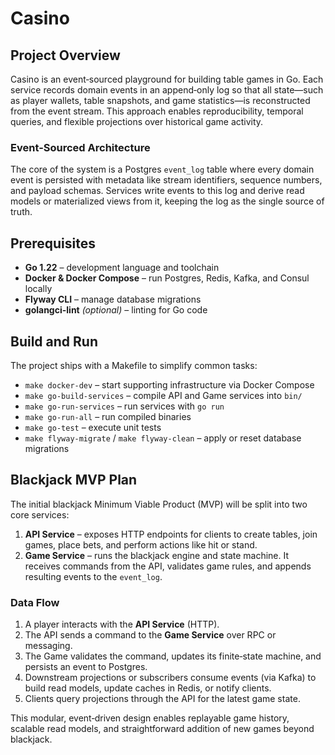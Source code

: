 # Casino

## Project Overview

Casino is an event‑sourced playground for building table games in Go. Each service
records domain events in an append‑only log so that all state—such as player
wallets, table snapshots, and game statistics—is reconstructed from the event
stream. This approach enables reproducibility, temporal queries, and flexible
projections over historical game activity.

### Event‑Sourced Architecture

The core of the system is a Postgres `event_log` table where every domain event
is persisted with metadata like stream identifiers, sequence numbers, and
payload schemas. Services write events to this log and derive read models or
materialized views from it, keeping the log as the single source of truth.

## Prerequisites

- **Go 1.22** – development language and toolchain
- **Docker & Docker Compose** – run Postgres, Redis, Kafka, and Consul locally
- **Flyway CLI** – manage database migrations
- **golangci-lint** *(optional)* – linting for Go code

## Build and Run

The project ships with a Makefile to simplify common tasks:

- `make docker-dev` – start supporting infrastructure via Docker Compose
- `make go-build-services` – compile API and Game services into `bin/`
- `make go-run-services` – run services with `go run`
- `make go-run-all` – run compiled binaries
- `make go-test` – execute unit tests
- `make flyway-migrate` / `make flyway-clean` – apply or reset database migrations

## Blackjack MVP Plan

The initial blackjack Minimum Viable Product (MVP) will be split into two core
services:

1. **API Service** – exposes HTTP endpoints for clients to create tables, join
   games, place bets, and perform actions like hit or stand.
2. **Game Service** – runs the blackjack engine and state machine. It receives
   commands from the API, validates game rules, and appends resulting events to
   the `event_log`.

### Data Flow

1. A player interacts with the **API Service** (HTTP).
2. The API sends a command to the **Game Service** over RPC or messaging.
3. The Game validates the command, updates its finite‑state machine, and
   persists an event to Postgres.
4. Downstream projections or subscribers consume events (via Kafka) to build
   read models, update caches in Redis, or notify clients.
5. Clients query projections through the API for the latest game state.

This modular, event‑driven design enables replayable game history, scalable
read models, and straightforward addition of new games beyond blackjack.
